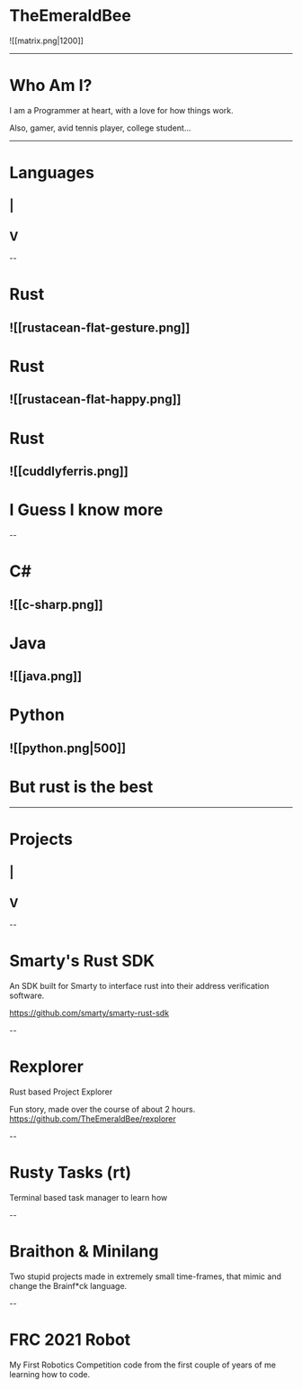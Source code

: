 
# TheEmeraldBee
![[matrix.png|1200]]

---
# Who Am I?

I am a Programmer at heart, with a love for how things work.

Also, gamer, avid tennis player, college student...

---
# Languages
## |
## V
--
# Rust


![[rustacean-flat-gesture.png]]
--
# Rust
![[rustacean-flat-happy.png]]
--
# Rust
![[cuddlyferris.png]]
--

# I Guess I know more

--
# C\#
![[c-sharp.png]]
--
# Java
![[java.png]]
--
# Python
![[python.png|500]]
--

# But rust is the best

---

# Projects
## |
## V

--

# Smarty's Rust SDK
An SDK built for Smarty to interface rust 
into their address verification software.

https://github.com/smarty/smarty-rust-sdk

--
# Rexplorer

Rust based Project Explorer

Fun story, made over the course of about 2 hours.
https://github.com/TheEmeraldBee/rexplorer

--
# Rusty Tasks (rt)

Terminal based task manager to learn how 


--
# Braithon & Minilang

Two stupid projects made in extremely small time-frames, that mimic and change the Brainf\*ck language.

--

# FRC 2021 Robot

My First Robotics Competition code from the first couple of years of me learning how to code.